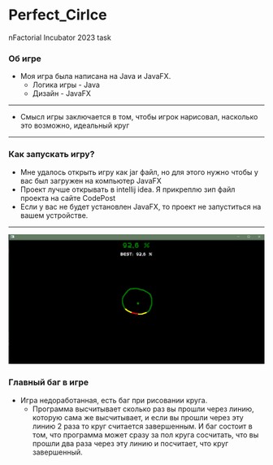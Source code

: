 # Perfect_Cirlce
nFactorial Incubator 2023 task

### Об игре

* Моя игра была написана на Java и JavaFX.
  * Логика игры - Java
  * Дизайн - JavaFX
***
* Смысл игры заключается в том, чтобы игрок нарисовал, насколько это возможно, идеальный круг

***

### Как запускать игру?
* Мне удалось открыть игру как jar файл, но для этого нужно чтобы у вас был загружен на компьютер JavaFX
* Проект лучше открывать в intellij idea. Я прикреплю зип файл проекта на сайте CodePost
* Если у вас не будет установлен JavaFX, то проект не запуститься на вашем устройстве.
***
![img_1.png](img_1.png)

### Главный баг в игре
* Игра недоработанная, есть баг при рисовании круга.
  * Программа высчитывает сколько раз вы прошли через линию, которую сама же высчитывает, и если вы прошли через эту линию 2 раза то круг считается завершенным.
И баг состоит в том, что программа может сразу за пол круга сосчитать, что вы прошли два раза через эту линию и посчитает, что круг завершенный.